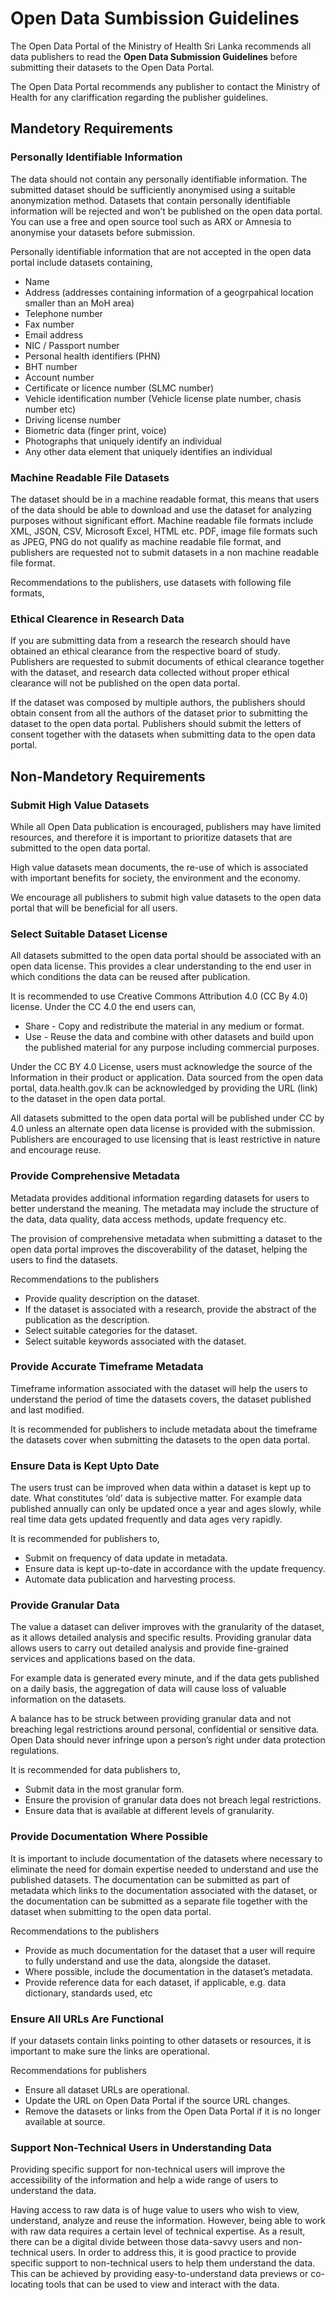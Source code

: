 # Open Data Sumbission Guidelines

The Open Data Portal of the Ministry of Health Sri Lanka recommends all data publishers to read the **Open Data Submission Guidelines** before submitting their datasets to the Open Data Portal.

The Open Data Portal recommends any publisher to contact the Ministry of Health for any clariffication regarding the publisher guidelines.

## Mandetory Requirements

### Personally Identifiable Information

The data should not contain any personally identifiable information. The submitted dataset should be sufficiently anonymised using a suitable anonymization method. Datasets that contain personally identifiable information will be rejected and won’t be published on the open data portal. You can use a free and open source tool such as ARX or Amnesia to anonymise your datasets before submission.

Personally identifiable information that are not accepted in the open data portal include datasets containing,

- Name
- Address (addresses containing information of a geogrpahical location smaller than an MoH area)
- Telephone number
- Fax number
- Email address
- NIC / Passport number
- Personal health identifiers (PHN)
- BHT number
- Account number
- Certificate or licence number (SLMC number)
- Vehicle identification number (Vehicle license plate number, chasis number etc)
- Driving license number
- Biometric data (finger print, voice)
- Photographs that uniquely identify an individual
- Any other data element that uniquely identifies an individual

### Machine Readable File Datasets

The dataset should be in a machine readable format, this means that users of the data should be able to download and use the dataset for analyzing purposes without significant effort. Machine readable file formats include XML, JSON, CSV, Microsoft Excel, HTML etc. PDF, image file formats such as JPEG, PNG do not qualify as machine readable file format, and publishers are requested not to submit datasets in a non machine readable file format.

Recommendations to the publishers, use datasets with following file formats,

### Ethical Clearence in Research Data

If you are submitting data from a research the research should have obtained an ethical clearance from the respective board of study. Publishers are requested to submit documents of ethical clearance together with the dataset, and research data collected without proper ethical clearance will not be published on the open data portal.

If the dataset was composed by multiple authors, the publishers should obtain consent from all the authors of the dataset prior to submitting the dataset to the open data portal. Publishers should submit the letters of consent together with the datasets when submitting data to the open data portal.

## Non-Mandetory Requirements

### Submit High Value Datasets

While all Open Data publication is encouraged, publishers may have limited resources, and therefore it is important to prioritize datasets that are submitted to the open data portal.

High value datasets mean documents, the re-use of which is associated with important benefits for society, the environment and the economy.

We encourage all publishers to submit high value datasets to the open data portal that will be beneficial for all users.

### Select Suitable Dataset License

All datasets submitted to the open data portal should be associated with an open data license. This provides a clear understanding to the end user in which conditions the data can be reused after publication.

It is recommended to use Creative Commons Attribution 4.0 (CC By 4.0) license. Under the CC 4.0 the end users can,

- Share - Copy and redistribute the material in any medium or format.
- Use - Reuse the data and combine with other datasets and build upon the published material for any purpose including commercial purposes.

Under the CC BY 4.0 License, users must acknowledge the source of the Information in their product or application. Data sourced from the open data portal, data.health.gov.lk can be acknowledged by providing the URL (link) to the dataset in the open data portal.

All datasets submitted to the open data portal will be published under CC by 4.0 unless an alternate open data license is provided with the submission. Publishers are encouraged to use licensing that is least restrictive in nature and encourage reuse.

### Provide Comprehensive Metadata

Metadata provides additional information regarding datasets for users to better understand the meaning. The metadata may include the structure of the data, data quality, data access methods, update frequency etc.

The provision of comprehensive metadata when submitting a dataset to the open data portal improves the discoverability of the dataset, helping the users to find the datasets.

Recommendations to the publishers

- Provide quality description on the dataset.
- If the dataset is associated with a research, provide the abstract of the publication as the description.
- Select suitable categories for the dataset.
- Select suitable keywords associated with the dataset.

### Provide Accurate Timeframe Metadata

Timeframe information associated with the dataset will help the users to understand the period of time the datasets covers, the dataset published and last modified.

It is recommended for publishers to include metadata about the timeframe the datasets cover when submitting the datasets to the open data portal.

### Ensure Data is Kept Upto Date

The users trust can be improved when data within a dataset is kept up to date. What constitutes ‘old’ data is subjective matter. For example data published annually can only be updated once a year and ages slowly, while real time data gets updated frequently and data ages very rapidly.

It is recommended for publishers to,

- Submit on frequency of data update in metadata.
- Ensure data is kept up-to-date in accordance with the update frequency.
- Automate data publication and harvesting process.

### Provide Granular Data

The value a dataset can deliver improves with the granularity of the dataset, as it allows detailed analysis and specific results. Providing granular data allows users to carry out detailed analysis and provide fine-grained services and applications based on the data.

For example data is generated every minute, and if the data gets published on a daily basis, the aggregation of data will cause loss of valuable information on the datasets.

A balance has to be struck between providing granular data and not breaching legal restrictions around personal, confidential or sensitive data. Open Data should never infringe upon a person’s right under data protection regulations.

It is recommended for data publishers to,

- Submit data in the most granular form.
- Ensure the provision of granular data does not breach legal restrictions.
- Ensure data that is available at different levels of granularity.

### Provide Documentation Where Possible

It is important to include documentation of the datasets where necessary to eliminate the need for domain expertise needed to understand and use the published datasets. The documentation can be submitted as part of metadata which links to the documentation associated with the dataset, or the documentation can be submitted as a separate file together with the dataset when submitting to the open data portal.

Recommendations to the publishers

- Provide as much documentation for the dataset that a user will require to fully understand and use the data, alongside the dataset.
- Where possible, include the documentation in the dataset’s metadata.
- Provide reference data for each dataset, if applicable, e.g. data dictionary, standards used, etc

### Ensure All URLs Are Functional

If your datasets contain links pointing to other datasets or resources, it is important to make sure the links are operational.

Recommendations for publishers

- Ensure all dataset URLs are operational.
- Update the URL on Open Data Portal if the source URL changes.
- Remove the datasets or links from the Open Data Portal if it is no longer available at source.

### Support Non-Technical Users in Understanding Data

Providing specific support for non-technical users will improve the accessibility of the information and help a wide range of users to understand the data.

Having access to raw data is of huge value to users who wish to view, understand, analyze and reuse the information. However, being able to work with raw data requires a certain level of technical expertise. As a result, there can be a digital divide between those data-savvy users and non-technical users. In order to address this, it is good practice to provide specific support to non-technical users to help them understand the data. This can be achieved by providing easy-to-understand data previews or co-locating tools that can be used to view and interact with the data.
